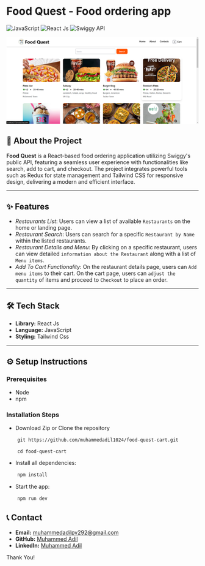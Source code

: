 # Food Quest - Food ordering app

![JavaScript](https://img.shields.io/badge/JavaScript-yellow) ![React Js](https://img.shields.io/badge/React%20Js-61dafb) ![Swiggy API](https://img.shields.io/badge/Swiggy%20Public%20API-FC8019)

![Demo App](/src/assets/demo-foodquest.png)

## 🧐 About the Project

**Food Quest** is a React-based food ordering application utilizing Swiggy's public API, featuring a seamless user experience with functionalities like search, add to cart, and checkout. The project integrates powerful tools such as Redux for state management and Tailwind CSS for responsive design, delivering a modern and efficient interface.

---

## ✨ Features

- *Restaurants List*: Users can view a list of available `Restaurants` on the home or landing page.
- *Restaurant Search*: Users can search for a specific `Restaurant by Name` within the listed restaurants.
- *Restaurant Details and Menu*: By clicking on a specific restaurant, users can view detailed `information about the Restaurant` along with a list of `Menu items`.
- *Add To Cart Functionality*: On the restaurant details page, users can `Add menu items` to their cart. On the cart page, users can `adjust the quantity` of items and proceed to `Checkout` to place an order.

---

## 🛠️ Tech Stack

- **Library:** React Js
- **Language:** JavaScript
- **Styling:** Tailwind Css

---

## ⚙️ Setup Instructions

### Prerequisites
- Node
- npm
  
### Installation Steps

* Download Zip or Clone the repository
```shell
    git https://github.com/muhammedadil1024/food-quest-cart.git
```

```shell
    cd food-quest-cart
```

* Install all dependencies:
```js
    npm install
```

*  Start the app:
```js
    npm run dev
```

## 📞 Contact

- **Email:** [muhammedadilpv292@gmail.com](mailto:muhammedadilpv292@gmail.com)
- **GitHub:** [Muhammed Adil](https://github.com/muhammedadil1024)
- **LinkedIn:** [Muhammed Adil](https://www.linkedin.com/in/mhd-adil292/)

Thank You!
